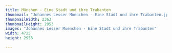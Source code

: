 ```yaml
---
title: München - Eine Stadt und ihre Trabanten
thumbnail: "Johannes Lesser Muenchen - Eine Stadt und ihre Trabanten.jpg"
thumbnailWidth: 2363 
thumbnailHeight: 2953
images: "Johannes Lesser Muenchen - Eine Stadt und ihre Trabanten"
width: 4725
height: 2953

---
```

 
